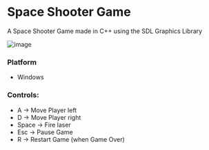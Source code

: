 # Space Shooter Game

A Space Shooter Game made in C++ using the SDL Graphics Library

![image](https://github.com/user-attachments/assets/537095e5-7a99-4d1c-810e-c7da3e158ccd)

### Platform
- Windows

### Controls:
- A -> Move Player left
- D -> Move Player right
- Space -> Fire laser
- Esc -> Pause Game
- R -> Restart Game (when Game Over)
